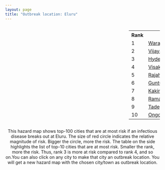 ```yaml
---
layout: page
title: "Outbreak location: Eluru"
---
```

<div style="width: 100%; overflow: auto;">
<div style="width: 75%; float: left;">
<div id="mapid">
<script src="https://buda-magenta.github.io/hazard_map/load_map.js"></script>

<script>
var marker_outbreak = L.marker([16.676135, 81.170868],{"autoPan": true}).addTo(map); marker_outbreak.bindTooltip("Eluru").openTooltip();

var circle_1 = L.circle([17.980609, 79.598212], {"pane": "markerPane", "color": "red", "fill": true, "fillOpacity": 0.2, "fillRule": "evenodd", "lineCap": "round", "lineJoin": "round", "opacity": 1.0, "radius": 77010, "stroke": true, "weight": 3}).addTo(map);
circle_1.bindTooltip("Warangal<br>rank: 1<br>hazard index: 0.077011")
circle_1.bindPopup('<a href="https://buda-magenta.github.io/hazard_map/Warangal">Warangal</a>')

var circle_2 = L.circle([16.508759, 80.618510], {"pane": "markerPane", "color": "red", "fill": true, "fillOpacity": 0.2, "fillRule": "evenodd", "lineCap": "round", "lineJoin": "round", "opacity": 1.0, "radius": 60726, "stroke": true, "weight": 3}).addTo(map);
circle_2.bindTooltip("Vijayawada<br>rank: 2<br>hazard index: 0.060726")
circle_2.bindPopup('<a href="https://buda-magenta.github.io/hazard_map/Vijayawada">Vijayawada</a>')

var circle_3 = L.circle([17.388786, 78.461065], {"pane": "markerPane", "color": "red", "fill": true, "fillOpacity": 0.2, "fillRule": "evenodd", "lineCap": "round", "lineJoin": "round", "opacity": 1.0, "radius": 43422, "stroke": true, "weight": 3}).addTo(map);
circle_3.bindTooltip("Hyderabad<br>rank: 3<br>hazard index: 0.043423")
circle_3.bindPopup('<a href="https://buda-magenta.github.io/hazard_map/Hyderabad">Hyderabad</a>')

var circle_4 = L.circle([17.723128, 83.301284], {"pane": "markerPane", "color": "red", "fill": true, "fillOpacity": 0.2, "fillRule": "evenodd", "lineCap": "round", "lineJoin": "round", "opacity": 1.0, "radius": 41259, "stroke": true, "weight": 3}).addTo(map);
circle_4.bindTooltip("Visakhapatnam<br>rank: 4<br>hazard index: 0.041259")
circle_4.bindPopup('<a href="https://buda-magenta.github.io/hazard_map/Visakhapatnam">Visakhapatnam</a>')

var circle_5 = L.circle([17.005045, 81.780473], {"pane": "markerPane", "color": "red", "fill": true, "fillOpacity": 0.2, "fillRule": "evenodd", "lineCap": "round", "lineJoin": "round", "opacity": 1.0, "radius": 30922, "stroke": true, "weight": 3}).addTo(map);
circle_5.bindTooltip("Rajahmundry<br>rank: 5<br>hazard index: 0.030922")
circle_5.bindPopup('<a href="https://buda-magenta.github.io/hazard_map/Rajahmundry">Rajahmundry</a>')

var circle_6 = L.circle([16.291519, 80.454159], {"pane": "markerPane", "color": "red", "fill": true, "fillOpacity": 0.2, "fillRule": "evenodd", "lineCap": "round", "lineJoin": "round", "opacity": 1.0, "radius": 22223, "stroke": true, "weight": 3}).addTo(map);
circle_6.bindTooltip("Guntur<br>rank: 6<br>hazard index: 0.022224")
circle_6.bindPopup('<a href="https://buda-magenta.github.io/hazard_map/Guntur">Guntur</a>')

var circle_7 = L.circle([16.943739, 82.235061], {"pane": "markerPane", "color": "red", "fill": true, "fillOpacity": 0.2, "fillRule": "evenodd", "lineCap": "round", "lineJoin": "round", "opacity": 1.0, "radius": 21031, "stroke": true, "weight": 3}).addTo(map);
circle_7.bindTooltip("Kakinada<br>rank: 7<br>hazard index: 0.021031")
circle_7.bindPopup('<a href="https://buda-magenta.github.io/hazard_map/Kakinada">Kakinada</a>')

var circle_8 = L.circle([18.761516, 79.478785], {"pane": "markerPane", "color": "red", "fill": true, "fillOpacity": 0.2, "fillRule": "evenodd", "lineCap": "round", "lineJoin": "round", "opacity": 1.0, "radius": 10834, "stroke": true, "weight": 3}).addTo(map);
circle_8.bindTooltip("Ramagundam<br>rank: 8<br>hazard index: 0.010835")
circle_8.bindPopup('<a href="https://buda-magenta.github.io/hazard_map/Ramagundam">Ramagundam</a>')

var circle_9 = L.circle([16.876586, 81.545145], {"pane": "markerPane", "color": "red", "fill": true, "fillOpacity": 0.2, "fillRule": "evenodd", "lineCap": "round", "lineJoin": "round", "opacity": 1.0, "radius": 8773, "stroke": true, "weight": 3}).addTo(map);
circle_9.bindTooltip("Tadepalligudem<br>rank: 9<br>hazard index: 0.008774")
circle_9.bindPopup('<a href="https://buda-magenta.github.io/hazard_map/Tadepalligudem">Tadepalligudem</a>')

var circle_10 = L.circle([15.507555, 80.060800], {"pane": "markerPane", "color": "red", "fill": true, "fillOpacity": 0.2, "fillRule": "evenodd", "lineCap": "round", "lineJoin": "round", "opacity": 1.0, "radius": 5539, "stroke": true, "weight": 3}).addTo(map);
circle_10.bindTooltip("Ongole<br>rank: 10<br>hazard index: 0.005540")
circle_10.bindPopup('<a href="https://buda-magenta.github.io/hazard_map/Ongole">Ongole</a>')

var circle_11 = L.circle([16.237773, 80.646422], {"pane": "markerPane", "color": "red", "fill": true, "fillOpacity": 0.2, "fillRule": "evenodd", "lineCap": "round", "lineJoin": "round", "opacity": 1.0, "radius": 4717, "stroke": true, "weight": 3}).addTo(map);
circle_11.bindTooltip("Tenali<br>rank: 11<br>hazard index: 0.004717")
circle_11.bindPopup('<a href="https://buda-magenta.github.io/hazard_map/Tenali">Tenali</a>')

var circle_12 = L.circle([13.083694, 80.270186], {"pane": "markerPane", "color": "red", "fill": true, "fillOpacity": 0.2, "fillRule": "evenodd", "lineCap": "round", "lineJoin": "round", "opacity": 1.0, "radius": 4091, "stroke": true, "weight": 3}).addTo(map);
circle_12.bindTooltip("Chennai<br>rank: 12<br>hazard index: 0.004092")
circle_12.bindPopup('<a href="https://buda-magenta.github.io/hazard_map/Chennai">Chennai</a>')

var circle_13 = L.circle([16.181939, 81.135130], {"pane": "markerPane", "color": "red", "fill": true, "fillOpacity": 0.2, "fillRule": "evenodd", "lineCap": "round", "lineJoin": "round", "opacity": 1.0, "radius": 3957, "stroke": true, "weight": 3}).addTo(map);
circle_13.bindTooltip("Machilipatnam<br>rank: 13<br>hazard index: 0.003957")
circle_13.bindPopup('<a href="https://buda-magenta.github.io/hazard_map/Machilipatnam">Machilipatnam</a>')

var circle_14 = L.circle([18.793568, 80.815939], {"pane": "markerPane", "color": "red", "fill": true, "fillOpacity": 0.2, "fillRule": "evenodd", "lineCap": "round", "lineJoin": "round", "opacity": 1.0, "radius": 3617, "stroke": true, "weight": 3}).addTo(map);
circle_14.bindTooltip("Bijapur<br>rank: 14<br>hazard index: 0.003617")
circle_14.bindPopup('<a href="https://buda-magenta.github.io/hazard_map/Bijapur">Bijapur</a>')

var circle_15 = L.circle([16.432998, 80.993715], {"pane": "markerPane", "color": "red", "fill": true, "fillOpacity": 0.2, "fillRule": "evenodd", "lineCap": "round", "lineJoin": "round", "opacity": 1.0, "radius": 3431, "stroke": true, "weight": 3}).addTo(map);
circle_15.bindTooltip("Gudivada<br>rank: 15<br>hazard index: 0.003432")
circle_15.bindPopup('<a href="https://buda-magenta.github.io/hazard_map/Gudivada">Gudivada</a>')

var circle_16 = L.circle([14.449372, 79.987376], {"pane": "markerPane", "color": "red", "fill": true, "fillOpacity": 0.2, "fillRule": "evenodd", "lineCap": "round", "lineJoin": "round", "opacity": 1.0, "radius": 3365, "stroke": true, "weight": 3}).addTo(map);
circle_16.bindTooltip("Nellore<br>rank: 16<br>hazard index: 0.003365")
circle_16.bindPopup('<a href="https://buda-magenta.github.io/hazard_map/Nellore">Nellore</a>')

var circle_17 = L.circle([16.542769, 81.527344], {"pane": "markerPane", "color": "red", "fill": true, "fillOpacity": 0.2, "fillRule": "evenodd", "lineCap": "round", "lineJoin": "round", "opacity": 1.0, "radius": 3314, "stroke": true, "weight": 3}).addTo(map);
circle_17.bindTooltip("Bhimavaram<br>rank: 17<br>hazard index: 0.003314")
circle_17.bindPopup('<a href="https://buda-magenta.github.io/hazard_map/Bhimavaram">Bhimavaram</a>')

var circle_18 = L.circle([22.541418, 88.357691], {"pane": "markerPane", "color": "red", "fill": true, "fillOpacity": 0.2, "fillRule": "evenodd", "lineCap": "round", "lineJoin": "round", "opacity": 1.0, "radius": 3161, "stroke": true, "weight": 3}).addTo(map);
circle_18.bindTooltip("Kolkata<br>rank: 18<br>hazard index: 0.003161")
circle_18.bindPopup('<a href="https://buda-magenta.github.io/hazard_map/Kolkata">Kolkata</a>')

var circle_19 = L.circle([20.266777, 85.843559], {"pane": "markerPane", "color": "red", "fill": true, "fillOpacity": 0.2, "fillRule": "evenodd", "lineCap": "round", "lineJoin": "round", "opacity": 1.0, "radius": 2788, "stroke": true, "weight": 3}).addTo(map);
circle_19.bindTooltip("Bhubaneswar<br>rank: 19<br>hazard index: 0.002788")
circle_19.bindPopup('<a href="https://buda-magenta.github.io/hazard_map/Bhubaneswar">Bhubaneswar</a>')

var circle_20 = L.circle([16.094950, 80.165878], {"pane": "markerPane", "color": "red", "fill": true, "fillOpacity": 0.2, "fillRule": "evenodd", "lineCap": "round", "lineJoin": "round", "opacity": 1.0, "radius": 2548, "stroke": true, "weight": 3}).addTo(map);
circle_20.bindTooltip("Chilakaluripet<br>rank: 20<br>hazard index: 0.002549")
circle_20.bindPopup('<a href="https://buda-magenta.github.io/hazard_map/Chilakaluripet">Chilakaluripet</a>')

var circle_21 = L.circle([18.112082, 83.405220], {"pane": "markerPane", "color": "red", "fill": true, "fillOpacity": 0.2, "fillRule": "evenodd", "lineCap": "round", "lineJoin": "round", "opacity": 1.0, "radius": 2249, "stroke": true, "weight": 3}).addTo(map);
circle_21.bindTooltip("Vizianagaram<br>rank: 21<br>hazard index: 0.002249")
circle_21.bindPopup('<a href="https://buda-magenta.github.io/hazard_map/Vizianagaram">Vizianagaram</a>')

var circle_22 = L.circle([16.238924, 80.047288], {"pane": "markerPane", "color": "red", "fill": true, "fillOpacity": 0.2, "fillRule": "evenodd", "lineCap": "round", "lineJoin": "round", "opacity": 1.0, "radius": 2196, "stroke": true, "weight": 3}).addTo(map);
circle_22.bindTooltip("Narasaraopet<br>rank: 22<br>hazard index: 0.002197")
circle_22.bindPopup('<a href="https://buda-magenta.github.io/hazard_map/Narasaraopet">Narasaraopet</a>')

var circle_23 = L.circle([17.500000, 80.333333], {"pane": "markerPane", "color": "red", "fill": true, "fillOpacity": 0.2, "fillRule": "evenodd", "lineCap": "round", "lineJoin": "round", "opacity": 1.0, "radius": 1579, "stroke": true, "weight": 3}).addTo(map);
circle_23.bindTooltip("Khammam<br>rank: 23<br>hazard index: 0.001580")
circle_23.bindPopup('<a href="https://buda-magenta.github.io/hazard_map/Khammam">Khammam</a>')

var circle_24 = L.circle([12.979120, 77.591300], {"pane": "markerPane", "color": "red", "fill": true, "fillOpacity": 0.2, "fillRule": "evenodd", "lineCap": "round", "lineJoin": "round", "opacity": 1.0, "radius": 1186, "stroke": true, "weight": 3}).addTo(map);
circle_24.bindTooltip("Bangalore<br>rank: 24<br>hazard index: 0.001186")
circle_24.bindPopup('<a href="https://buda-magenta.github.io/hazard_map/Bangalore">Bangalore</a>')

var circle_25 = L.circle([19.075990, 72.877393], {"pane": "markerPane", "color": "red", "fill": true, "fillOpacity": 0.2, "fillRule": "evenodd", "lineCap": "round", "lineJoin": "round", "opacity": 1.0, "radius": 871, "stroke": true, "weight": 3}).addTo(map);
circle_25.bindTooltip("Mumbai<br>rank: 25<br>hazard index: 0.000872")
circle_25.bindPopup('<a href="https://buda-magenta.github.io/hazard_map/Mumbai">Mumbai</a>')

var circle_26 = L.circle([16.870988, 79.561398], {"pane": "markerPane", "color": "red", "fill": true, "fillOpacity": 0.2, "fillRule": "evenodd", "lineCap": "round", "lineJoin": "round", "opacity": 1.0, "radius": 783, "stroke": true, "weight": 3}).addTo(map);
circle_26.bindTooltip("Miryalaguda<br>rank: 26<br>hazard index: 0.000784")
circle_26.bindPopup('<a href="https://buda-magenta.github.io/hazard_map/Miryalaguda">Miryalaguda</a>')

var circle_27 = L.circle([21.237947, 81.633683], {"pane": "markerPane", "color": "red", "fill": true, "fillOpacity": 0.2, "fillRule": "evenodd", "lineCap": "round", "lineJoin": "round", "opacity": 1.0, "radius": 770, "stroke": true, "weight": 3}).addTo(map);
circle_27.bindTooltip("Raipur<br>rank: 27<br>hazard index: 0.000770")
circle_27.bindPopup('<a href="https://buda-magenta.github.io/hazard_map/Raipur">Raipur</a>')

var circle_28 = L.circle([28.651718, 77.221939], {"pane": "markerPane", "color": "red", "fill": true, "fillOpacity": 0.2, "fillRule": "evenodd", "lineCap": "round", "lineJoin": "round", "opacity": 1.0, "radius": 751, "stroke": true, "weight": 3}).addTo(map);
circle_28.bindTooltip("Delhi<br>rank: 28<br>hazard index: 0.000751")
circle_28.bindPopup('<a href="https://buda-magenta.github.io/hazard_map/Delhi">Delhi</a>')

var circle_29 = L.circle([26.055318, 82.993139], {"pane": "markerPane", "color": "red", "fill": true, "fillOpacity": 0.2, "fillRule": "evenodd", "lineCap": "round", "lineJoin": "round", "opacity": 1.0, "radius": 727, "stroke": true, "weight": 3}).addTo(map);
circle_29.bindTooltip("Nizamabad<br>rank: 29<br>hazard index: 0.000727")
circle_29.bindPopup('<a href="https://buda-magenta.github.io/hazard_map/Nizamabad">Nizamabad</a>')

var circle_30 = L.circle([18.320022, 83.916077], {"pane": "markerPane", "color": "red", "fill": true, "fillOpacity": 0.2, "fillRule": "evenodd", "lineCap": "round", "lineJoin": "round", "opacity": 1.0, "radius": 671, "stroke": true, "weight": 3}).addTo(map);
circle_30.bindTooltip("Srikakulam<br>rank: 30<br>hazard index: 0.000672")
circle_30.bindPopup('<a href="https://buda-magenta.github.io/hazard_map/Srikakulam">Srikakulam</a>')

var circle_31 = L.circle([13.631637, 79.423171], {"pane": "markerPane", "color": "red", "fill": true, "fillOpacity": 0.2, "fillRule": "evenodd", "lineCap": "round", "lineJoin": "round", "opacity": 1.0, "radius": 641, "stroke": true, "weight": 3}).addTo(map);
circle_31.bindTooltip("Tirupati<br>rank: 31<br>hazard index: 0.000641")
circle_31.bindPopup('<a href="https://buda-magenta.github.io/hazard_map/Tirupati">Tirupati</a>')

var circle_32 = L.circle([19.087076, 82.023572], {"pane": "markerPane", "color": "red", "fill": true, "fillOpacity": 0.2, "fillRule": "evenodd", "lineCap": "round", "lineJoin": "round", "opacity": 1.0, "radius": 625, "stroke": true, "weight": 3}).addTo(map);
circle_32.bindTooltip("Jagdalpur<br>rank: 32<br>hazard index: 0.000625")
circle_32.bindPopup('<a href="https://buda-magenta.github.io/hazard_map/Jagdalpur">Jagdalpur</a>')

var circle_33 = L.circle([20.468600, 85.879200], {"pane": "markerPane", "color": "red", "fill": true, "fillOpacity": 0.2, "fillRule": "evenodd", "lineCap": "round", "lineJoin": "round", "opacity": 1.0, "radius": 610, "stroke": true, "weight": 3}).addTo(map);
circle_33.bindTooltip("Cuttack<br>rank: 33<br>hazard index: 0.000611")
circle_33.bindPopup('<a href="https://buda-magenta.github.io/hazard_map/Cuttack">Cuttack</a>')

var circle_34 = L.circle([16.743454, 77.992319], {"pane": "markerPane", "color": "red", "fill": true, "fillOpacity": 0.2, "fillRule": "evenodd", "lineCap": "round", "lineJoin": "round", "opacity": 1.0, "radius": 609, "stroke": true, "weight": 3}).addTo(map);
circle_34.bindTooltip("Mahbubnagar<br>rank: 34<br>hazard index: 0.000609")
circle_34.bindPopup('<a href="https://buda-magenta.github.io/hazard_map/Mahbubnagar">Mahbubnagar</a>')

var circle_35 = L.circle([18.434644, 79.132265], {"pane": "markerPane", "color": "red", "fill": true, "fillOpacity": 0.2, "fillRule": "evenodd", "lineCap": "round", "lineJoin": "round", "opacity": 1.0, "radius": 606, "stroke": true, "weight": 3}).addTo(map);
circle_35.bindTooltip("Karimnagar<br>rank: 35<br>hazard index: 0.000607")
circle_35.bindPopup('<a href="https://buda-magenta.github.io/hazard_map/Karimnagar">Karimnagar</a>')

var circle_36 = L.circle([23.795281, 86.430964], {"pane": "markerPane", "color": "red", "fill": true, "fillOpacity": 0.2, "fillRule": "evenodd", "lineCap": "round", "lineJoin": "round", "opacity": 1.0, "radius": 600, "stroke": true, "weight": 3}).addTo(map);
circle_36.bindTooltip("Dhanbad<br>rank: 36<br>hazard index: 0.000600")
circle_36.bindPopup('<a href="https://buda-magenta.github.io/hazard_map/Dhanbad">Dhanbad</a>')

var circle_37 = L.circle([15.830925, 78.042537], {"pane": "markerPane", "color": "red", "fill": true, "fillOpacity": 0.2, "fillRule": "evenodd", "lineCap": "round", "lineJoin": "round", "opacity": 1.0, "radius": 578, "stroke": true, "weight": 3}).addTo(map);
circle_37.bindTooltip("Kurnool<br>rank: 37<br>hazard index: 0.000579")
circle_37.bindPopup('<a href="https://buda-magenta.github.io/hazard_map/Kurnool">Kurnool</a>')

var circle_38 = L.circle([23.370035, 85.325013], {"pane": "markerPane", "color": "red", "fill": true, "fillOpacity": 0.2, "fillRule": "evenodd", "lineCap": "round", "lineJoin": "round", "opacity": 1.0, "radius": 554, "stroke": true, "weight": 3}).addTo(map);
circle_38.bindTooltip("Ranchi<br>rank: 38<br>hazard index: 0.000555")
circle_38.bindPopup('<a href="https://buda-magenta.github.io/hazard_map/Ranchi">Ranchi</a>')

var circle_39 = L.circle([17.910400, 77.519900], {"pane": "markerPane", "color": "red", "fill": true, "fillOpacity": 0.2, "fillRule": "evenodd", "lineCap": "round", "lineJoin": "round", "opacity": 1.0, "radius": 432, "stroke": true, "weight": 3}).addTo(map);
circle_39.bindTooltip("Bidar<br>rank: 39<br>hazard index: 0.000433")
circle_39.bindPopup('<a href="https://buda-magenta.github.io/hazard_map/Bidar">Bidar</a>')

var circle_40 = L.circle([17.166667, 77.083333], {"pane": "markerPane", "color": "red", "fill": true, "fillOpacity": 0.2, "fillRule": "evenodd", "lineCap": "round", "lineJoin": "round", "opacity": 1.0, "radius": 405, "stroke": true, "weight": 3}).addTo(map);
circle_40.bindTooltip("Gulbarga<br>rank: 40<br>hazard index: 0.000405")
circle_40.bindPopup('<a href="https://buda-magenta.github.io/hazard_map/Gulbarga">Gulbarga</a>')

var circle_41 = L.circle([14.475294, 78.821686], {"pane": "markerPane", "color": "red", "fill": true, "fillOpacity": 0.2, "fillRule": "evenodd", "lineCap": "round", "lineJoin": "round", "opacity": 1.0, "radius": 386, "stroke": true, "weight": 3}).addTo(map);
circle_41.bindTooltip("Kadapa<br>rank: 41<br>hazard index: 0.000387")
circle_41.bindPopup('<a href="https://buda-magenta.github.io/hazard_map/Kadapa">Kadapa</a>')

var circle_42 = L.circle([19.169335, 77.311013], {"pane": "markerPane", "color": "red", "fill": true, "fillOpacity": 0.2, "fillRule": "evenodd", "lineCap": "round", "lineJoin": "round", "opacity": 1.0, "radius": 368, "stroke": true, "weight": 3}).addTo(map);
circle_42.bindTooltip("Nanded Waghala<br>rank: 42<br>hazard index: 0.000369")
circle_42.bindPopup('<a href="https://buda-magenta.github.io/hazard_map/Nanded_Waghala">Nanded Waghala</a>')

var circle_43 = L.circle([11.001812, 76.962843], {"pane": "markerPane", "color": "red", "fill": true, "fillOpacity": 0.2, "fillRule": "evenodd", "lineCap": "round", "lineJoin": "round", "opacity": 1.0, "radius": 365, "stroke": true, "weight": 3}).addTo(map);
circle_43.bindTooltip("Coimbatore<br>rank: 43<br>hazard index: 0.000366")
circle_43.bindPopup('<a href="https://buda-magenta.github.io/hazard_map/Coimbatore">Coimbatore</a>')

var circle_44 = L.circle([19.807608, 85.825254], {"pane": "markerPane", "color": "red", "fill": true, "fillOpacity": 0.2, "fillRule": "evenodd", "lineCap": "round", "lineJoin": "round", "opacity": 1.0, "radius": 320, "stroke": true, "weight": 3}).addTo(map);
circle_44.bindTooltip("Puri<br>rank: 44<br>hazard index: 0.000321")
circle_44.bindPopup('<a href="https://buda-magenta.github.io/hazard_map/Puri">Puri</a>')

var circle_45 = L.circle([20.030976, 79.358139], {"pane": "markerPane", "color": "red", "fill": true, "fillOpacity": 0.2, "fillRule": "evenodd", "lineCap": "round", "lineJoin": "round", "opacity": 1.0, "radius": 307, "stroke": true, "weight": 3}).addTo(map);
circle_45.bindTooltip("Chandrapur<br>rank: 45<br>hazard index: 0.000307")
circle_45.bindPopup('<a href="https://buda-magenta.github.io/hazard_map/Chandrapur">Chandrapur</a>')

var circle_46 = L.circle([17.849907, 75.276320], {"pane": "markerPane", "color": "red", "fill": true, "fillOpacity": 0.2, "fillRule": "evenodd", "lineCap": "round", "lineJoin": "round", "opacity": 1.0, "radius": 307, "stroke": true, "weight": 3}).addTo(map);
circle_46.bindTooltip("Solapur<br>rank: 46<br>hazard index: 0.000307")
circle_46.bindPopup('<a href="https://buda-magenta.github.io/hazard_map/Solapur">Solapur</a>')

var circle_47 = L.circle([18.521428, 73.854454], {"pane": "markerPane", "color": "red", "fill": true, "fillOpacity": 0.2, "fillRule": "evenodd", "lineCap": "round", "lineJoin": "round", "opacity": 1.0, "radius": 303, "stroke": true, "weight": 3}).addTo(map);
circle_47.bindTooltip("Pune<br>rank: 47<br>hazard index: 0.000304")
circle_47.bindPopup('<a href="https://buda-magenta.github.io/hazard_map/Pune">Pune</a>')

var circle_48 = L.circle([11.664300, 78.146000], {"pane": "markerPane", "color": "red", "fill": true, "fillOpacity": 0.2, "fillRule": "evenodd", "lineCap": "round", "lineJoin": "round", "opacity": 1.0, "radius": 286, "stroke": true, "weight": 3}).addTo(map);
circle_48.bindTooltip("Salem<br>rank: 48<br>hazard index: 0.000286")
circle_48.bindPopup('<a href="https://buda-magenta.github.io/hazard_map/Salem">Salem</a>')

var circle_49 = L.circle([15.351838, 75.137985], {"pane": "markerPane", "color": "red", "fill": true, "fillOpacity": 0.2, "fillRule": "evenodd", "lineCap": "round", "lineJoin": "round", "opacity": 1.0, "radius": 278, "stroke": true, "weight": 3}).addTo(map);
circle_49.bindTooltip("Hubli<br>rank: 49<br>hazard index: 0.000278")
circle_49.bindPopup('<a href="https://buda-magenta.github.io/hazard_map/Hubli">Hubli</a>')

var circle_50 = L.circle([14.422347, 77.720069], {"pane": "markerPane", "color": "red", "fill": true, "fillOpacity": 0.2, "fillRule": "evenodd", "lineCap": "round", "lineJoin": "round", "opacity": 1.0, "radius": 273, "stroke": true, "weight": 3}).addTo(map);
circle_50.bindTooltip("Dharmavaram<br>rank: 50<br>hazard index: 0.000273")
circle_50.bindPopup('<a href="https://buda-magenta.github.io/hazard_map/Dharmavaram">Dharmavaram</a>')

var circle_51 = L.circle([16.083333, 77.166667], {"pane": "markerPane", "color": "red", "fill": true, "fillOpacity": 0.2, "fillRule": "evenodd", "lineCap": "round", "lineJoin": "round", "opacity": 1.0, "radius": 265, "stroke": true, "weight": 3}).addTo(map);
circle_51.bindTooltip("Raichur<br>rank: 51<br>hazard index: 0.000266")
circle_51.bindPopup('<a href="https://buda-magenta.github.io/hazard_map/Raichur">Raichur</a>')

var circle_52 = L.circle([16.857964, 79.217494], {"pane": "markerPane", "color": "red", "fill": true, "fillOpacity": 0.2, "fillRule": "evenodd", "lineCap": "round", "lineJoin": "round", "opacity": 1.0, "radius": 235, "stroke": true, "weight": 3}).addTo(map);
circle_52.bindTooltip("Nalgonda<br>rank: 52<br>hazard index: 0.000236")
circle_52.bindPopup('<a href="https://buda-magenta.github.io/hazard_map/Nalgonda">Nalgonda</a>')

var circle_53 = L.circle([22.214285, 84.872437], {"pane": "markerPane", "color": "red", "fill": true, "fillOpacity": 0.2, "fillRule": "evenodd", "lineCap": "round", "lineJoin": "round", "opacity": 1.0, "radius": 222, "stroke": true, "weight": 3}).addTo(map);
circle_53.bindTooltip("Raurkela<br>rank: 53<br>hazard index: 0.000223")
circle_53.bindPopup('<a href="https://buda-magenta.github.io/hazard_map/Raurkela">Raurkela</a>')

var circle_54 = L.circle([25.133173, 86.525040], {"pane": "markerPane", "color": "red", "fill": true, "fillOpacity": 0.2, "fillRule": "evenodd", "lineCap": "round", "lineJoin": "round", "opacity": 1.0, "radius": 217, "stroke": true, "weight": 3}).addTo(map);
circle_54.bindTooltip("Kharagpur<br>rank: 54<br>hazard index: 0.000218")
circle_54.bindPopup('<a href="https://buda-magenta.github.io/hazard_map/Kharagpur">Kharagpur</a>')

var circle_55 = L.circle([21.400000, 83.883333], {"pane": "markerPane", "color": "red", "fill": true, "fillOpacity": 0.2, "fillRule": "evenodd", "lineCap": "round", "lineJoin": "round", "opacity": 1.0, "radius": 216, "stroke": true, "weight": 3}).addTo(map);
circle_55.bindTooltip("Sambalpur<br>rank: 55<br>hazard index: 0.000216")
circle_55.bindPopup('<a href="https://buda-magenta.github.io/hazard_map/Sambalpur">Sambalpur</a>')

var circle_56 = L.circle([23.699128, 85.991069], {"pane": "markerPane", "color": "red", "fill": true, "fillOpacity": 0.2, "fillRule": "evenodd", "lineCap": "round", "lineJoin": "round", "opacity": 1.0, "radius": 213, "stroke": true, "weight": 3}).addTo(map);
circle_56.bindTooltip("Bokaro<br>rank: 56<br>hazard index: 0.000214")
circle_56.bindPopup('<a href="https://buda-magenta.github.io/hazard_map/Bokaro">Bokaro</a>')

var circle_57 = L.circle([19.290314, 76.602903], {"pane": "markerPane", "color": "red", "fill": true, "fillOpacity": 0.2, "fillRule": "evenodd", "lineCap": "round", "lineJoin": "round", "opacity": 1.0, "radius": 202, "stroke": true, "weight": 3}).addTo(map);
circle_57.bindTooltip("Parbhani<br>rank: 57<br>hazard index: 0.000202")
circle_57.bindPopup('<a href="https://buda-magenta.github.io/hazard_map/Parbhani">Parbhani</a>')

var circle_58 = L.circle([21.200996, 81.335426], {"pane": "markerPane", "color": "red", "fill": true, "fillOpacity": 0.2, "fillRule": "evenodd", "lineCap": "round", "lineJoin": "round", "opacity": 1.0, "radius": 183, "stroke": true, "weight": 3}).addTo(map);
circle_58.bindTooltip("Bhilai Nagar<br>rank: 58<br>hazard index: 0.000183")
circle_58.bindPopup('<a href="https://buda-magenta.github.io/hazard_map/Bhilai_Nagar">Bhilai Nagar</a>')

var circle_59 = L.circle([23.021624, 72.579707], {"pane": "markerPane", "color": "red", "fill": true, "fillOpacity": 0.2, "fillRule": "evenodd", "lineCap": "round", "lineJoin": "round", "opacity": 1.0, "radius": 175, "stroke": true, "weight": 3}).addTo(map);
circle_59.bindTooltip("Ahmedabad<br>rank: 59<br>hazard index: 0.000175")
circle_59.bindPopup('<a href="https://buda-magenta.github.io/hazard_map/Ahmedabad">Ahmedabad</a>')

var circle_60 = L.circle([21.149813, 79.082056], {"pane": "markerPane", "color": "red", "fill": true, "fillOpacity": 0.2, "fillRule": "evenodd", "lineCap": "round", "lineJoin": "round", "opacity": 1.0, "radius": 172, "stroke": true, "weight": 3}).addTo(map);
circle_60.bindTooltip("Nagpur<br>rank: 60<br>hazard index: 0.000172")
circle_60.bindPopup('<a href="https://buda-magenta.github.io/hazard_map/Nagpur">Nagpur</a>')

var circle_61 = L.circle([15.475377, 78.478558], {"pane": "markerPane", "color": "red", "fill": true, "fillOpacity": 0.2, "fillRule": "evenodd", "lineCap": "round", "lineJoin": "round", "opacity": 1.0, "radius": 167, "stroke": true, "weight": 3}).addTo(map);
circle_61.bindTooltip("Nandyal<br>rank: 61<br>hazard index: 0.000168")
circle_61.bindPopup('<a href="https://buda-magenta.github.io/hazard_map/Nandyal">Nandyal</a>')

var circle_62 = L.circle([16.185317, 75.696792], {"pane": "markerPane", "color": "red", "fill": true, "fillOpacity": 0.2, "fillRule": "evenodd", "lineCap": "round", "lineJoin": "round", "opacity": 1.0, "radius": 151, "stroke": true, "weight": 3}).addTo(map);
circle_62.bindTooltip("Bagalkot<br>rank: 62<br>hazard index: 0.000152")
circle_62.bindPopup('<a href="https://buda-magenta.github.io/hazard_map/Bagalkot">Bagalkot</a>')

var circle_63 = L.circle([25.531031, 78.652689], {"pane": "markerPane", "color": "red", "fill": true, "fillOpacity": 0.2, "fillRule": "evenodd", "lineCap": "round", "lineJoin": "round", "opacity": 1.0, "radius": 149, "stroke": true, "weight": 3}).addTo(map);
circle_63.bindTooltip("Jhansi<br>rank: 63<br>hazard index: 0.000150")
circle_63.bindPopup('<a href="https://buda-magenta.github.io/hazard_map/Jhansi">Jhansi</a>')

var circle_64 = L.circle([15.398403, 73.812918], {"pane": "markerPane", "color": "red", "fill": true, "fillOpacity": 0.2, "fillRule": "evenodd", "lineCap": "round", "lineJoin": "round", "opacity": 1.0, "radius": 139, "stroke": true, "weight": 3}).addTo(map);
circle_64.bindTooltip("Vasco Da Gama<br>rank: 64<br>hazard index: 0.000140")
circle_64.bindPopup('<a href="https://buda-magenta.github.io/hazard_map/Vasco_Da_Gama">Vasco Da Gama</a>')

var circle_65 = L.circle([15.143395, 76.919388], {"pane": "markerPane", "color": "red", "fill": true, "fillOpacity": 0.2, "fillRule": "evenodd", "lineCap": "round", "lineJoin": "round", "opacity": 1.0, "radius": 133, "stroke": true, "weight": 3}).addTo(map);
circle_65.bindTooltip("Bellary<br>rank: 65<br>hazard index: 0.000133")
circle_65.bindPopup('<a href="https://buda-magenta.github.io/hazard_map/Bellary">Bellary</a>')

var circle_66 = L.circle([12.794811, 79.000641], {"pane": "markerPane", "color": "red", "fill": true, "fillOpacity": 0.2, "fillRule": "evenodd", "lineCap": "round", "lineJoin": "round", "opacity": 1.0, "radius": 132, "stroke": true, "weight": 3}).addTo(map);
circle_66.bindTooltip("Vellore<br>rank: 66<br>hazard index: 0.000133")
circle_66.bindPopup('<a href="https://buda-magenta.github.io/hazard_map/Vellore">Vellore</a>')

var circle_67 = L.circle([19.918233, 75.868625], {"pane": "markerPane", "color": "red", "fill": true, "fillOpacity": 0.2, "fillRule": "evenodd", "lineCap": "round", "lineJoin": "round", "opacity": 1.0, "radius": 128, "stroke": true, "weight": 3}).addTo(map);
circle_67.bindTooltip("Jalna<br>rank: 67<br>hazard index: 0.000129")
circle_67.bindPopup('<a href="https://buda-magenta.github.io/hazard_map/Jalna">Jalna</a>')

var circle_68 = L.circle([26.915458, 75.818982], {"pane": "markerPane", "color": "red", "fill": true, "fillOpacity": 0.2, "fillRule": "evenodd", "lineCap": "round", "lineJoin": "round", "opacity": 1.0, "radius": 127, "stroke": true, "weight": 3}).addTo(map);
circle_68.bindTooltip("Jaipur<br>rank: 68<br>hazard index: 0.000128")
circle_68.bindPopup('<a href="https://buda-magenta.github.io/hazard_map/Jaipur">Jaipur</a>')

var circle_69 = L.circle([9.931308, 76.267414], {"pane": "markerPane", "color": "red", "fill": true, "fillOpacity": 0.2, "fillRule": "evenodd", "lineCap": "round", "lineJoin": "round", "opacity": 1.0, "radius": 123, "stroke": true, "weight": 3}).addTo(map);
circle_69.bindTooltip("Kochi<br>rank: 69<br>hazard index: 0.000124")
circle_69.bindPopup('<a href="https://buda-magenta.github.io/hazard_map/Kochi">Kochi</a>')

var circle_70 = L.circle([18.437436, 77.110521], {"pane": "markerPane", "color": "red", "fill": true, "fillOpacity": 0.2, "fillRule": "evenodd", "lineCap": "round", "lineJoin": "round", "opacity": 1.0, "radius": 122, "stroke": true, "weight": 3}).addTo(map);
circle_70.bindTooltip("Udgir<br>rank: 70<br>hazard index: 0.000122")
circle_70.bindPopup('<a href="https://buda-magenta.github.io/hazard_map/Udgir">Udgir</a>')

var circle_71 = L.circle([11.101781, 77.345192], {"pane": "markerPane", "color": "red", "fill": true, "fillOpacity": 0.2, "fillRule": "evenodd", "lineCap": "round", "lineJoin": "round", "opacity": 1.0, "radius": 122, "stroke": true, "weight": 3}).addTo(map);
circle_71.bindTooltip("Tiruppur<br>rank: 71<br>hazard index: 0.000122")
circle_71.bindPopup('<a href="https://buda-magenta.github.io/hazard_map/Tiruppur">Tiruppur</a>')

var circle_72 = L.circle([15.426365, 75.630079], {"pane": "markerPane", "color": "red", "fill": true, "fillOpacity": 0.2, "fillRule": "evenodd", "lineCap": "round", "lineJoin": "round", "opacity": 1.0, "radius": 121, "stroke": true, "weight": 3}).addTo(map);
circle_72.bindTooltip("Gadag<br>rank: 72<br>hazard index: 0.000121")
circle_72.bindPopup('<a href="https://buda-magenta.github.io/hazard_map/Gadag">Gadag</a>')

var circle_73 = L.circle([21.500000, 86.750000], {"pane": "markerPane", "color": "red", "fill": true, "fillOpacity": 0.2, "fillRule": "evenodd", "lineCap": "round", "lineJoin": "round", "opacity": 1.0, "radius": 120, "stroke": true, "weight": 3}).addTo(map);
circle_73.bindTooltip("Baleshwar<br>rank: 73<br>hazard index: 0.000121")
circle_73.bindPopup('<a href="https://buda-magenta.github.io/hazard_map/Baleshwar">Baleshwar</a>')

var circle_74 = L.circle([20.843512, 75.525927], {"pane": "markerPane", "color": "red", "fill": true, "fillOpacity": 0.2, "fillRule": "evenodd", "lineCap": "round", "lineJoin": "round", "opacity": 1.0, "radius": 117, "stroke": true, "weight": 3}).addTo(map);
circle_74.bindTooltip("Jalgaon<br>rank: 74<br>hazard index: 0.000117")
circle_74.bindPopup('<a href="https://buda-magenta.github.io/hazard_map/Jalgaon">Jalgaon</a>')

var circle_75 = L.circle([23.687130, 86.974659], {"pane": "markerPane", "color": "red", "fill": true, "fillOpacity": 0.2, "fillRule": "evenodd", "lineCap": "round", "lineJoin": "round", "opacity": 1.0, "radius": 105, "stroke": true, "weight": 3}).addTo(map);
circle_75.bindTooltip("Asansol<br>rank: 75<br>hazard index: 0.000105")
circle_75.bindPopup('<a href="https://buda-magenta.github.io/hazard_map/Asansol">Asansol</a>')

var circle_76 = L.circle([19.309813, 84.797156], {"pane": "markerPane", "color": "red", "fill": true, "fillOpacity": 0.2, "fillRule": "evenodd", "lineCap": "round", "lineJoin": "round", "opacity": 1.0, "radius": 105, "stroke": true, "weight": 3}).addTo(map);
circle_76.bindTooltip("Brahmapur<br>rank: 76<br>hazard index: 0.000105")
circle_76.bindPopup('<a href="https://buda-magenta.github.io/hazard_map/Brahmapur">Brahmapur</a>')

var circle_77 = L.circle([12.227213, 79.070156], {"pane": "markerPane", "color": "red", "fill": true, "fillOpacity": 0.2, "fillRule": "evenodd", "lineCap": "round", "lineJoin": "round", "opacity": 1.0, "radius": 103, "stroke": true, "weight": 3}).addTo(map);
circle_77.bindTooltip("Tiruvannamalai<br>rank: 77<br>hazard index: 0.000103")
circle_77.bindPopup('<a href="https://buda-magenta.github.io/hazard_map/Tiruvannamalai">Tiruvannamalai</a>')

var circle_78 = L.circle([21.934900, 86.732400], {"pane": "markerPane", "color": "red", "fill": true, "fillOpacity": 0.2, "fillRule": "evenodd", "lineCap": "round", "lineJoin": "round", "opacity": 1.0, "radius": 101, "stroke": true, "weight": 3}).addTo(map);
circle_78.bindTooltip("Baripada<br>rank: 78<br>hazard index: 0.000102")
circle_78.bindPopup('<a href="https://buda-magenta.github.io/hazard_map/Baripada">Baripada</a>')

var circle_79 = L.circle([10.804973, 78.687030], {"pane": "markerPane", "color": "red", "fill": true, "fillOpacity": 0.2, "fillRule": "evenodd", "lineCap": "round", "lineJoin": "round", "opacity": 1.0, "radius": 101, "stroke": true, "weight": 3}).addTo(map);
circle_79.bindTooltip("Tiruchirappalli<br>rank: 79<br>hazard index: 0.000102")
circle_79.bindPopup('<a href="https://buda-magenta.github.io/hazard_map/Tiruchirappalli">Tiruchirappalli</a>')

var circle_80 = L.circle([25.335649, 83.007629], {"pane": "markerPane", "color": "red", "fill": true, "fillOpacity": 0.2, "fillRule": "evenodd", "lineCap": "round", "lineJoin": "round", "opacity": 1.0, "radius": 99, "stroke": true, "weight": 3}).addTo(map);
circle_80.bindTooltip("Varanasi<br>rank: 80<br>hazard index: 0.000099")
circle_80.bindPopup('<a href="https://buda-magenta.github.io/hazard_map/Varanasi">Varanasi</a>')

var circle_81 = L.circle([22.591260, 88.390964], {"pane": "markerPane", "color": "red", "fill": true, "fillOpacity": 0.2, "fillRule": "evenodd", "lineCap": "round", "lineJoin": "round", "opacity": 1.0, "radius": 92, "stroke": true, "weight": 3}).addTo(map);
circle_81.bindTooltip("Bidhan Nagar<br>rank: 81<br>hazard index: 0.000093")
circle_81.bindPopup('<a href="https://buda-magenta.github.io/hazard_map/Bidhan_Nagar">Bidhan Nagar</a>')

var circle_82 = L.circle([22.801519, 86.202958], {"pane": "markerPane", "color": "red", "fill": true, "fillOpacity": 0.2, "fillRule": "evenodd", "lineCap": "round", "lineJoin": "round", "opacity": 1.0, "radius": 88, "stroke": true, "weight": 3}).addTo(map);
circle_82.bindTooltip("Jamshedpur<br>rank: 82<br>hazard index: 0.000089")
circle_82.bindPopup('<a href="https://buda-magenta.github.io/hazard_map/Jamshedpur">Jamshedpur</a>')

var circle_83 = L.circle([20.825623, 78.613146], {"pane": "markerPane", "color": "red", "fill": true, "fillOpacity": 0.2, "fillRule": "evenodd", "lineCap": "round", "lineJoin": "round", "opacity": 1.0, "radius": 87, "stroke": true, "weight": 3}).addTo(map);
circle_83.bindTooltip("Wardha<br>rank: 83<br>hazard index: 0.000088")
circle_83.bindPopup('<a href="https://buda-magenta.github.io/hazard_map/Wardha">Wardha</a>')

var circle_84 = L.circle([12.869810, 74.843008], {"pane": "markerPane", "color": "red", "fill": true, "fillOpacity": 0.2, "fillRule": "evenodd", "lineCap": "round", "lineJoin": "round", "opacity": 1.0, "radius": 86, "stroke": true, "weight": 3}).addTo(map);
circle_84.bindTooltip("Mangalore<br>rank: 84<br>hazard index: 0.000086")
circle_84.bindPopup('<a href="https://buda-magenta.github.io/hazard_map/Mangalore">Mangalore</a>')

var circle_85 = L.circle([10.525626, 76.213254], {"pane": "markerPane", "color": "red", "fill": true, "fillOpacity": 0.2, "fillRule": "evenodd", "lineCap": "round", "lineJoin": "round", "opacity": 1.0, "radius": 85, "stroke": true, "weight": 3}).addTo(map);
circle_85.bindTooltip("Thrissur<br>rank: 85<br>hazard index: 0.000085")
circle_85.bindPopup('<a href="https://buda-magenta.github.io/hazard_map/Thrissur">Thrissur</a>')

var circle_86 = L.circle([20.475195, 78.742396], {"pane": "markerPane", "color": "red", "fill": true, "fillOpacity": 0.2, "fillRule": "evenodd", "lineCap": "round", "lineJoin": "round", "opacity": 1.0, "radius": 83, "stroke": true, "weight": 3}).addTo(map);
circle_86.bindTooltip("Hinganghat<br>rank: 86<br>hazard index: 0.000084")
circle_86.bindPopup('<a href="https://buda-magenta.github.io/hazard_map/Hinganghat">Hinganghat</a>')

var circle_87 = L.circle([21.063329, 86.505373], {"pane": "markerPane", "color": "red", "fill": true, "fillOpacity": 0.2, "fillRule": "evenodd", "lineCap": "round", "lineJoin": "round", "opacity": 1.0, "radius": 82, "stroke": true, "weight": 3}).addTo(map);
circle_87.bindTooltip("Bhadrak<br>rank: 87<br>hazard index: 0.000082")
circle_87.bindPopup('<a href="https://buda-magenta.github.io/hazard_map/Bhadrak">Bhadrak</a>')

var circle_88 = L.circle([21.199035, 81.397955], {"pane": "markerPane", "color": "red", "fill": true, "fillOpacity": 0.2, "fillRule": "evenodd", "lineCap": "round", "lineJoin": "round", "opacity": 1.0, "radius": 82, "stroke": true, "weight": 3}).addTo(map);
circle_88.bindTooltip("Durg<br>rank: 88<br>hazard index: 0.000082")
circle_88.bindPopup('<a href="https://buda-magenta.github.io/hazard_map/Durg">Durg</a>')

var circle_89 = L.circle([16.702841, 74.240533], {"pane": "markerPane", "color": "red", "fill": true, "fillOpacity": 0.2, "fillRule": "evenodd", "lineCap": "round", "lineJoin": "round", "opacity": 1.0, "radius": 77, "stroke": true, "weight": 3}).addTo(map);
circle_89.bindTooltip("Kolhapur<br>rank: 89<br>hazard index: 0.000078")
circle_89.bindPopup('<a href="https://buda-magenta.github.io/hazard_map/Kolhapur">Kolhapur</a>')

var circle_90 = L.circle([26.838100, 80.934600], {"pane": "markerPane", "color": "red", "fill": true, "fillOpacity": 0.2, "fillRule": "evenodd", "lineCap": "round", "lineJoin": "round", "opacity": 1.0, "radius": 77, "stroke": true, "weight": 3}).addTo(map);
circle_90.bindTooltip("Lucknow<br>rank: 90<br>hazard index: 0.000078")
circle_90.bindPopup('<a href="https://buda-magenta.github.io/hazard_map/Lucknow">Lucknow</a>')

var circle_91 = L.circle([9.926115, 78.114098], {"pane": "markerPane", "color": "red", "fill": true, "fillOpacity": 0.2, "fillRule": "evenodd", "lineCap": "round", "lineJoin": "round", "opacity": 1.0, "radius": 73, "stroke": true, "weight": 3}).addTo(map);
circle_91.bindTooltip("Madurai<br>rank: 91<br>hazard index: 0.000073")
circle_91.bindPopup('<a href="https://buda-magenta.github.io/hazard_map/Madurai">Madurai</a>')

var circle_92 = L.circle([16.850253, 74.594888], {"pane": "markerPane", "color": "red", "fill": true, "fillOpacity": 0.2, "fillRule": "evenodd", "lineCap": "round", "lineJoin": "round", "opacity": 1.0, "radius": 71, "stroke": true, "weight": 3}).addTo(map);
circle_92.bindTooltip("Sangli<br>rank: 92<br>hazard index: 0.000071")
circle_92.bindPopup('<a href="https://buda-magenta.github.io/hazard_map/Sangli">Sangli</a>')

var circle_93 = L.circle([15.857267, 74.506934], {"pane": "markerPane", "color": "red", "fill": true, "fillOpacity": 0.2, "fillRule": "evenodd", "lineCap": "round", "lineJoin": "round", "opacity": 1.0, "radius": 69, "stroke": true, "weight": 3}).addTo(map);
circle_93.bindTooltip("Belgaum<br>rank: 93<br>hazard index: 0.000069")
circle_93.bindPopup('<a href="https://buda-magenta.github.io/hazard_map/Belgaum">Belgaum</a>')

var circle_94 = L.circle([15.266493, 76.387230], {"pane": "markerPane", "color": "red", "fill": true, "fillOpacity": 0.2, "fillRule": "evenodd", "lineCap": "round", "lineJoin": "round", "opacity": 1.0, "radius": 66, "stroke": true, "weight": 3}).addTo(map);
circle_94.bindTooltip("Hospet<br>rank: 94<br>hazard index: 0.000067")
circle_94.bindPopup('<a href="https://buda-magenta.github.io/hazard_map/Hospet">Hospet</a>')

var circle_95 = L.circle([22.383333, 82.133333], {"pane": "markerPane", "color": "red", "fill": true, "fillOpacity": 0.2, "fillRule": "evenodd", "lineCap": "round", "lineJoin": "round", "opacity": 1.0, "radius": 66, "stroke": true, "weight": 3}).addTo(map);
circle_95.bindTooltip("Bilaspur<br>rank: 95<br>hazard index: 0.000067")
circle_95.bindPopup('<a href="https://buda-magenta.github.io/hazard_map/Bilaspur">Bilaspur</a>')

var circle_96 = L.circle([22.720362, 75.868200], {"pane": "markerPane", "color": "red", "fill": true, "fillOpacity": 0.2, "fillRule": "evenodd", "lineCap": "round", "lineJoin": "round", "opacity": 1.0, "radius": 64, "stroke": true, "weight": 3}).addTo(map);
circle_96.bindTooltip("Indore<br>rank: 96<br>hazard index: 0.000064")
circle_96.bindPopup('<a href="https://buda-magenta.github.io/hazard_map/Indore">Indore</a>')

var circle_97 = L.circle([23.250000, 87.750000], {"pane": "markerPane", "color": "red", "fill": true, "fillOpacity": 0.2, "fillRule": "evenodd", "lineCap": "round", "lineJoin": "round", "opacity": 1.0, "radius": 63, "stroke": true, "weight": 3}).addTo(map);
circle_97.bindTooltip("Barddhaman<br>rank: 97<br>hazard index: 0.000064")
circle_97.bindPopup('<a href="https://buda-magenta.github.io/hazard_map/Barddhaman">Barddhaman</a>')

var circle_98 = L.circle([14.654623, 77.556260], {"pane": "markerPane", "color": "red", "fill": true, "fillOpacity": 0.2, "fillRule": "evenodd", "lineCap": "round", "lineJoin": "round", "opacity": 1.0, "radius": 59, "stroke": true, "weight": 3}).addTo(map);
circle_98.bindTooltip("Anantapur<br>rank: 98<br>hazard index: 0.000060")
circle_98.bindPopup('<a href="https://buda-magenta.github.io/hazard_map/Anantapur">Anantapur</a>')

var circle_99 = L.circle([22.519770, 82.629515], {"pane": "markerPane", "color": "red", "fill": true, "fillOpacity": 0.2, "fillRule": "evenodd", "lineCap": "round", "lineJoin": "round", "opacity": 1.0, "radius": 58, "stroke": true, "weight": 3}).addTo(map);
circle_99.bindTooltip("Korba<br>rank: 99<br>hazard index: 0.000059")
circle_99.bindPopup('<a href="https://buda-magenta.github.io/hazard_map/Korba">Korba</a>')

var circle_100 = L.circle([13.125476, 80.094090], {"pane": "markerPane", "color": "red", "fill": true, "fillOpacity": 0.2, "fillRule": "evenodd", "lineCap": "round", "lineJoin": "round", "opacity": 1.0, "radius": 58, "stroke": true, "weight": 3}).addTo(map);
circle_100.bindTooltip("Avadi<br>rank: 100<br>hazard index: 0.000058")
circle_100.bindPopup('<a href="https://buda-magenta.github.io/hazard_map/Avadi">Avadi</a>')
</script>
</div>
</div>


<div style="width: 20%; float: right;">
<table>
<tr>
<th>Rank</th>
<th>City</th>
</tr>

<tr>
<td>1</td>
<td><a href="https://buda-magenta.github.io/hazard_map/Warangal">Warangal</a></td>
</tr>

<tr>
<td>2</td>
<td><a href="https://buda-magenta.github.io/hazard_map/Vijayawada">Vijayawada</a></td>
</tr>

<tr>
<td>3</td>
<td><a href="https://buda-magenta.github.io/hazard_map/Hyderabad">Hyderabad</a></td>
</tr>

<tr>
<td>4</td>
<td><a href="https://buda-magenta.github.io/hazard_map/Visakhapatnam">Visakhapatnam</a></td>
</tr>

<tr>
<td>5</td>
<td><a href="https://buda-magenta.github.io/hazard_map/Rajahmundry">Rajahmundry</a></td>
</tr>

<tr>
<td>6</td>
<td><a href="https://buda-magenta.github.io/hazard_map/Guntur">Guntur</a></td>
</tr>

<tr>
<td>7</td>
<td><a href="https://buda-magenta.github.io/hazard_map/Kakinada">Kakinada</a></td>
</tr>

<tr>
<td>8</td>
<td><a href="https://buda-magenta.github.io/hazard_map/Ramagundam">Ramagundam</a></td>
</tr>

<tr>
<td>9</td>
<td><a href="https://buda-magenta.github.io/hazard_map/Tadepalligudem">Tadepalligudem</a></td>
</tr>

<tr>
<td>10</td>
<td><a href="https://buda-magenta.github.io/hazard_map/Ongole">Ongole</a></td>
</tr>

</table>
</div>
</div>


<p align="center">This hazard map shows top-100 cities that are at most risk if an infectious disease breaks out at Eluru. The size of red circle indicates the relative magnitude of risk. Bigger the circle, more the risk. The table on the side highlights the list of top-10 cities that are at most risk. Smaller the rank, more the risk. Thus, rank 3 is more at risk compared to rank 4, and so on.You can also click on any city to make that city an outbreak location. You will get a new hazard map with the chosen city/town as outbreak location.
</p>